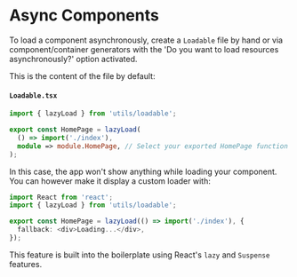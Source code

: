 # Async Components

To load a component asynchronously, create a `Loadable` file by hand or via component/container generators with the 'Do you want to load resources asynchronously?' option activated.

This is the content of the file by default:

#### `Loadable.tsx`

```ts
import { lazyLoad } from 'utils/loadable';

export const HomePage = lazyLoad(
  () => import('./index'),
  module => module.HomePage, // Select your exported HomePage function for lazy loading
);
```

In this case, the app won't show anything while loading your component. You can however make it display a custom loader with:

```ts
import React from 'react';
import { lazyLoad } from 'utils/loadable';

export const HomePage = lazyLoad(() => import('./index'), {
  fallback: <div>Loading...</div>,
});
```

This feature is built into the boilerplate using React's `lazy` and `Suspense` features.
